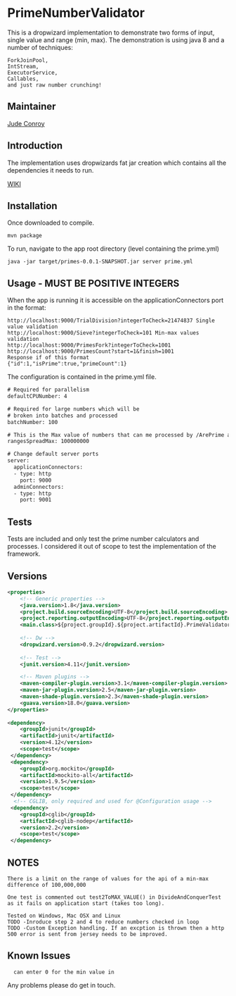 # PrimeNumberValidator


  This is a dropwizard implementation to demonstrate two forms of input, single value and range (min, max). The demonstration is using java 8 and a number of techniques:

    ForkJoinPool,
    IntStream,
    ExecutorService,
    Callables,
    and just raw number crunching!

Maintainer
------------

  [Jude Conroy](https://github.com/Jude-Conroy)


Introduction
------------

  The implementation uses dropwizards fat jar creation which contains all the dependencies it needs to run.
  
  [WIKI](https://github.com/Jude-Conroy/PrimeNumberValidator/wiki)


Installation
------------

Once downloaded to compile.

    mvn package


To run, navigate to the app root directory (level containing the prime.yml)

    java -jar target/primes-0.0.1-SNAPSHOT.jar server prime.yml

Usage - MUST BE POSITIVE INTEGERS
---------------------------------

 When the app is running it is accessible on the applicationConnectors port in the format:

    http://localhost:9000/TrialDivision?integerToCheck=21474837 Single value validation
    http://localhost:9000/Sieve?integerToCheck=101 Min-max values validation 
    http://localhost:9000/PrimesFork?integerToCheck=1001
    http://localhost:9000/PrimesCount?start=1&finish=1001
    Response if of this format
    {"id":1,"isPrime":true,"primeCount":1}
    
    

 The configuration is contained in the prime.yml file.
```xml
# Required for parallelism
defaultCPUNumber: 4

# Required for large numbers which will be 
# broken into batches and processed
batchNumber: 100

# This is the Max value of numbers that can me processed by /ArePrime and /PrimeThread
rangesSpreadMax: 100000000

# Change default server ports
server:
  applicationConnectors:
  - type: http
    port: 9000
  adminConnectors:
  - type: http
    port: 9001
```

Tests
-----

Tests are included and only test the prime number calculators and processes. I considered it out of scope to test the implementation of the framework.

Versions
--------

```xml
<properties>
	<!-- Generic properties -->
	<java.version>1.8</java.version>
	<project.build.sourceEncoding>UTF-8</project.build.sourceEncoding>
	<project.reporting.outputEncoding>UTF-8</project.reporting.outputEncoding>
	<main.class>${project.groupId}.${project.artifactId}.PrimeValidatorApplication</main.class>
		
	<!-- Dw -->
	<dropwizard.version>0.9.2</dropwizard.version>
		
	<!-- Test -->
	<junit.version>4.11</junit.version>

	<!-- Maven plugins -->
	<maven-compiler-plugin.version>3.1</maven-compiler-plugin.version>
	<maven-jar-plugin.version>2.5</maven-jar-plugin.version>
	<maven-shade-plugin.version>2.3</maven-shade-plugin.version>
	<guava.version>18.0</guava.version>
</properties>
	
<dependency>
    <groupId>junit</groupId>
    <artifactId>junit</artifactId>
    <version>4.12</version>
    <scope>test</scope>
 </dependency>
 <dependency>
    <groupId>org.mockito</groupId>
    <artifactId>mockito-all</artifactId>
    <version>1.9.5</version>
    <scope>test</scope>
 </dependency>
  <!-- CGLIB, only required and used for @Configuration usage -->
 <dependency>
    <groupId>cglib</groupId>
    <artifactId>cglib-nodep</artifactId>
    <version>2.2</version>
    <scope>test</scope>
 </dependency>
```

NOTES
-----

    There is a limit on the range of values for the api of a min-max difference of 100,000,000

    One test is commented out test2ToMAX_VALUE() in DivideAndConquerTest as it fails on application start (takes too long).

    Tested on Windows, Mac OSX and Linux
    TODO -Inroduce step 2 and 4 to reduce numbers checked in loop
    TODO -Custom Exception handling. If an excption is thrown then a http 500 error is sent from jersey needs to be improved.
    
    
    
Known Issues
------------
      can enter 0 for the min value in 

Any problems please do get in touch.

